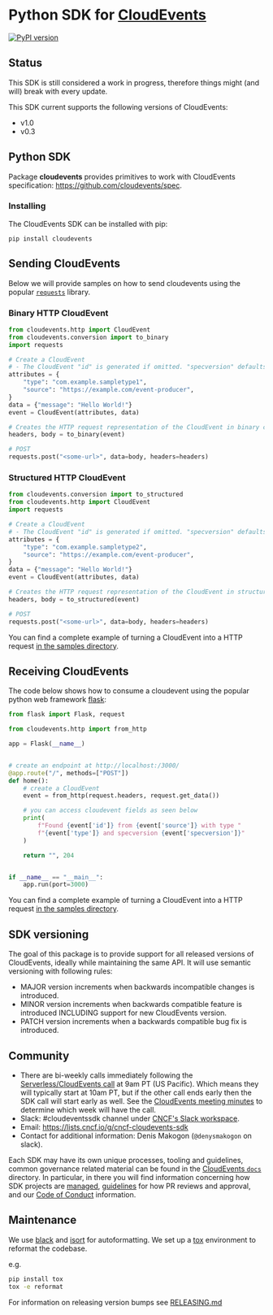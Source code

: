 # Python SDK for [CloudEvents](https://github.com/cloudevents/spec)

[![PyPI version](https://badge.fury.io/py/cloudevents.svg)](https://badge.fury.io/py/cloudevents)

## Status

This SDK is still considered a work in progress, therefore things might (and
will) break with every update.

This SDK current supports the following versions of CloudEvents:

- v1.0
- v0.3

## Python SDK

Package **cloudevents** provides primitives to work with CloudEvents specification: https://github.com/cloudevents/spec.

### Installing

The CloudEvents SDK can be installed with pip:

```
pip install cloudevents
```

## Sending CloudEvents

Below we will provide samples on how to send cloudevents using the popular
[`requests`](http://docs.python-requests.org) library.

### Binary HTTP CloudEvent

```python
from cloudevents.http import CloudEvent
from cloudevents.conversion import to_binary
import requests

# Create a CloudEvent
# - The CloudEvent "id" is generated if omitted. "specversion" defaults to "1.0".
attributes = {
    "type": "com.example.sampletype1",
    "source": "https://example.com/event-producer",
}
data = {"message": "Hello World!"}
event = CloudEvent(attributes, data)

# Creates the HTTP request representation of the CloudEvent in binary content mode
headers, body = to_binary(event)

# POST
requests.post("<some-url>", data=body, headers=headers)
```

### Structured HTTP CloudEvent

```python
from cloudevents.conversion import to_structured
from cloudevents.http import CloudEvent
import requests

# Create a CloudEvent
# - The CloudEvent "id" is generated if omitted. "specversion" defaults to "1.0".
attributes = {
    "type": "com.example.sampletype2",
    "source": "https://example.com/event-producer",
}
data = {"message": "Hello World!"}
event = CloudEvent(attributes, data)

# Creates the HTTP request representation of the CloudEvent in structured content mode
headers, body = to_structured(event)

# POST
requests.post("<some-url>", data=body, headers=headers)
```

You can find a complete example of turning a CloudEvent into a HTTP request [in the samples directory](samples/http-json-cloudevents/client.py).

## Receiving CloudEvents

The code below shows how to consume a cloudevent using the popular python web framework
[flask](https://flask.palletsprojects.com/en/1.1.x/quickstart/):

```python
from flask import Flask, request

from cloudevents.http import from_http

app = Flask(__name__)


# create an endpoint at http://localhost:/3000/
@app.route("/", methods=["POST"])
def home():
    # create a CloudEvent
    event = from_http(request.headers, request.get_data())

    # you can access cloudevent fields as seen below
    print(
        f"Found {event['id']} from {event['source']} with type "
        f"{event['type']} and specversion {event['specversion']}"
    )

    return "", 204


if __name__ == "__main__":
    app.run(port=3000)
```

You can find a complete example of turning a CloudEvent into a HTTP request [in the samples directory](samples/http-json-cloudevents/json_sample_server.py).

## SDK versioning

The goal of this package is to provide support for all released versions of CloudEvents, ideally while maintaining
the same API. It will use semantic versioning with following rules:

- MAJOR version increments when backwards incompatible changes is introduced.
- MINOR version increments when backwards compatible feature is introduced INCLUDING support for new CloudEvents version.
- PATCH version increments when a backwards compatible bug fix is introduced.

## Community

- There are bi-weekly calls immediately following the [Serverless/CloudEvents
  call](https://github.com/cloudevents/spec#meeting-time) at
  9am PT (US Pacific). Which means they will typically start at 10am PT, but
  if the other call ends early then the SDK call will start early as well.
  See the [CloudEvents meeting minutes](https://docs.google.com/document/d/1OVF68rpuPK5shIHILK9JOqlZBbfe91RNzQ7u_P7YCDE/edit#)
  to determine which week will have the call.
- Slack: #cloudeventssdk channel under
  [CNCF's Slack workspace](https://slack.cncf.io/).
- Email: https://lists.cncf.io/g/cncf-cloudevents-sdk
- Contact for additional information: Denis Makogon (`@denysmakogon` on slack).

Each SDK may have its own unique processes, tooling and guidelines, common
governance related material can be found in the
[CloudEvents `docs`](https://github.com/cloudevents/spec/tree/main/docs)
directory. In particular, in there you will find information concerning
how SDK projects are
[managed](https://github.com/cloudevents/spec/blob/main/docs/GOVERNANCE.md),
[guidelines](https://github.com/cloudevents/spec/blob/main/docs/SDK-maintainer-guidelines.md)
for how PR reviews and approval, and our
[Code of Conduct](https://github.com/cloudevents/spec/blob/main/docs/GOVERNANCE.md#additional-information)
information.

## Maintenance

We use [black][black] and [isort][isort] for autoformatting. We set up a [tox][tox] environment
to reformat the codebase.

e.g.

```bash
pip install tox
tox -e reformat
```

For information on releasing version bumps see [RELEASING.md](RELEASING.md)

[black]: https://black.readthedocs.io/
[isort]: https://pycqa.github.io/isort/
[tox]: https://tox.wiki/
